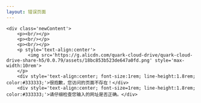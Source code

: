 ```yaml
---
layout: 错误页面
---
```

    <div class='newContent'>
        <p><br/></p>
        <p><br/></p>
        <p><br/></p>
        <p style='text-align:center'>
            <img src='https://g.alicdn.com/quark-cloud-drive/quark-cloud-drive-share-h5/0.0.79/assets/18bc853b523de647a0fd.png' style='max-width:10rem'>
        </p>
        <div style='text-align:center; font-size:1rem; line-height:1.8rem; color:#333333;'>很抱歉，您访问的页面不存在！</div>
        <div style='text-align:center; font-size=1rem; line-height:1.8rem; color:#333333;'>请仔细检查您输入的网址是否正确。</div>